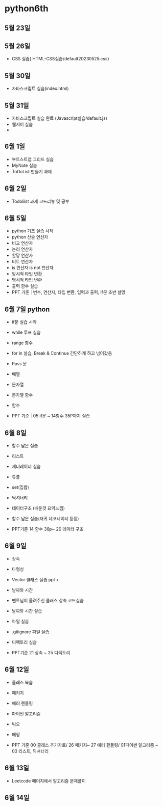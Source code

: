 # python6th


## 5월 23일

## 5월 26일

- CSS 실습( HTML-CSS실습/default20230525.css)


## 5월 30일

- 자바스크립트 실습(index.html)

## 5월 31일

- 자바스크립트 실습 완료 (Javascript실습/default.js)
- 웹서버 실습
- 
## 6월 1일
- 부트스트랩 그리드 실습
- MyNote 실습
- ToDoList 만들기 과제

## 6월 2일
- Todolilst 과제 코드리뷰 및 공부

## 6월 5일
- python 기초 실습 시작
- python 산술 연산자
- 비교 연산자
- 논리 연산자
- 할당 연산자
- 비트 연산자
- is 연산자 is not 연산자
- 암시적 타입 변환
- 명시적 타입 변환
- 출력 함수 실습
- PPT 기준 | 변수, 연산자, 타입 변환, 입력과 출력, If문 초반 설명 

## 6월 7일 python
- if문 실습 시작
- while 루프 실습
- range 함수
- for in 실습, Break & Continue  간단하게 하고  넘어갔음
-  Pass 문 
- 배열
- 문자열
- 문자열 함수
- 함수

- PPT 기준 | 05 if문 ~ 14함수 35P까지 실습

## 6월 8일
- 함수 남은 실습
- 리스트 
- 제너레이터 실습
- 튜플
- set(집합)
- 딕셔너리
- 데이터구조 (배운것 요약느낌)
- 함수 남은 실습(재귀 데코레이터 등등)

- PPT기준 14 함수 36p~ 20 데이터 구조

## 6월 9일
- 상속
- 다형성
- Vector 클래스 실습 ppt x
- 날짜와 시간
- 멘토님이 올려주신 클래스 상속 코드실습
- 날짜와 시간 실습
- 파일 실습
- .gitignore 파일 실습
- 디렉토리 실습

- PPT기준 21 상속 ~ 25 디렉토리

## 6월 12일
- 클래스 복습
- 패키지
- 에러 핸들링
- 파이썬 알고리즘
- 빅오
- 매핑

- PPT 기준 00 클래스 추가자료/ 26 패키지~ 27 에러 핸들링/ 01파이썬 알고리즘 ~ 03 리스트, 딕셔너리

## 6월 13일
- Leetcode 페이지에서 알고리즘 문제풀이


## 6월 14일 
